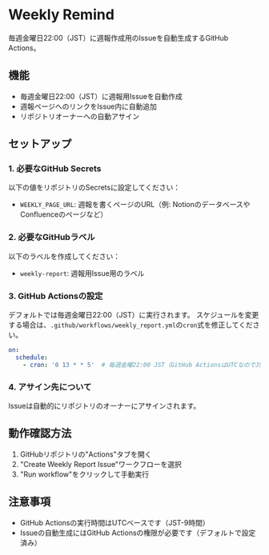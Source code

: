 # Weekly Remind

毎週金曜日22:00（JST）に週報作成用のIssueを自動生成するGitHub Actions。

## 機能

- 毎週金曜日22:00（JST）に週報用Issueを自動作成
- 週報ページへのリンクをIssue内に自動追加
- リポジトリオーナーへの自動アサイン

## セットアップ

### 1. 必要なGitHub Secrets

以下の値をリポジトリのSecretsに設定してください：

- `WEEKLY_PAGE_URL`: 週報を書くページのURL（例: NotionのデータベースやConfluenceのページなど）

### 2. 必要なGitHubラベル

以下のラベルを作成してください：

- `weekly-report`: 週報用Issue用のラベル

### 3. GitHub Actionsの設定

デフォルトでは毎週金曜日22:00（JST）に実行されます。
スケジュールを変更する場合は、`.github/workflows/weekly_report.yml`の`cron`式を修正してください。

```yaml
on:
  schedule:
    - cron: '0 13 * * 5'  # 毎週金曜22:00 JST（GitHub ActionsはUTCなのでJST-9）
```

### 4. アサイン先について

Issueは自動的にリポジトリのオーナーにアサインされます。

## 動作確認方法

1. GitHubリポジトリの"Actions"タブを開く
2. "Create Weekly Report Issue"ワークフローを選択
3. "Run workflow"をクリックして手動実行

## 注意事項

- GitHub Actionsの実行時間はUTCベースです（JST-9時間）
- Issueの自動生成にはGitHub Actionsの権限が必要です（デフォルトで設定済み） 